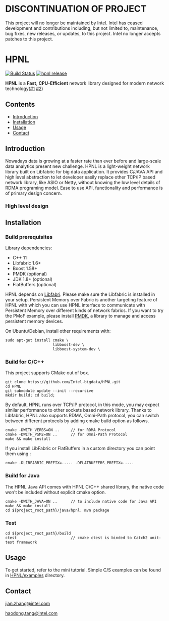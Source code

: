 # DISCONTINUATION OF PROJECT #
This project will no longer be maintained by Intel.
Intel has ceased development and contributions including, but not limited to, maintenance, bug fixes, new releases, or updates, to this project.
Intel no longer accepts patches to this project.
# HPNL

[![Build Status](https://travis-ci.org/Intel-bigdata/HPNL.svg?branch=master)](https://travis-ci.org/Intel-bigdata/HPNL)
[![hpnl release](https://img.shields.io/github/release/intel-bigdata/hpnl.svg)](https://github.com/Intel-bigdata/HPNL/releases)

**HPNL** is a **Fast**, **CPU-Efficient** network library designed for modern network technology([#1](https://www.intel.com/content/www/us/en/ethernet-products/iwarp-rdma-here-and-now-technology-brief.html) [#2](https://www.intel.com/content/www/us/en/high-performance-computing-fabrics/omni-path-driving-exascale-computing.html))

## Contents
- [Introduction](#introduction)
- [Installation](#installation)
- [Usage](#usage)
- [Contact](#contact)

## Introduction
Nowadays data is growing at a faster rate than ever before and large-scale data analytics present new challenge. HPNL is 
a light-weight network library built on Libfabric for big data application. It provides C/JAVA API and high level abstraction 
to let developer easily replace other TCP/IP based network library, like ASIO or Netty, without knowing the low level 
details of RDMA programing model. Ease to use API, functionality and performance is of primary design concern. 

### High level design

## Installation

### Build prerequisites
Library dependencies:
- C++ 11
- Libfabric 1.6+
- Boost 1.58+
- PMDK (optional)
- JDK 1.8+ (optional)
- FlatBuffers (optional)

HPNL depends on [Libfabri](https://github.com/ofiwg/libfabric). Please make sure the Libfabric is installed in your setup.
Persistent Memory over Fabric is another targeting feature of HPNL with which you can use HPNL interface to communicate with Persistent Memory over different kinds of network fabrics. If you want to try
the PMoF example, please install [PMDK](https://github.com/pmem/pmdk), a library to manage and access persistent memory devices. 

On Ubuntu/Debian, install other requirements with:

```shell
sudo apt-get install cmake \
                     libboost-dev \
                     libboost-system-dev \
```

### Build for C/C++
This project supports CMake out of box.

```shell
git clone https://github.com/Intel-bigdata/HPNL.git
cd HPNL
git submodule update --init --recursive
mkdir build; cd build;
```

By default, HPNL runs over TCP/IP protocol, in this mode, you may expect similar performance to other sockets based network library. Thanks to Libfabric, HPNL also supports 
RDMA, Omni-Path protocol, you can switch between different protocols by adding cmake build option as follows.

```shell
cmake -DWITH_VERBS=ON ..     // for RDMA Protocol
cmake -DWITH_PSM2=ON ..      // for Omni-Path Protocol
make && make install
```

If you install LibFabric or FlatBuffers in a custom directory you can point them using :
```shell
cmake -DLIBFABRIC_PREFIX=..... -DFLATBUFFERS_PREFIX=.....
```

### Build for Java
The HPNL Java API comes with HPNL C/C++ shared library, the native code won't be included without explicit cmake option.

```shell
cmake -DWITH_JAVA=ON ..      // to include native code for Java API
make && make install
cd ${project_root_path}/java/hpnl; mvn package
```

### Test
```shell
cd ${project_root_path}/build
ctest                        // cmake ctest is binded to Catch2 unit-test framework
```

## Usage
To get started, refer to the mini tutorial. Simple C/S examples can be found in [HPNL/examples](https://github.com/Intel-bigdata/HPNL/tree/master/examples) directory. 

## Contact
jian.zhang@intel.com

haodong.tang@intel.com



